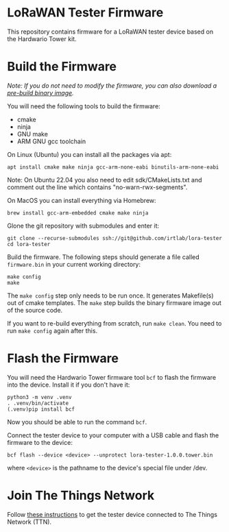 # LoRaWAN Tester Firmware

This repository contains firmware for a LoRaWAN tester device based on the Hardwario Tower kit.

# Build the Firmware

_Note: If you do not need to modify the firmware, you can also download a [pre-build binary image](https://github.com/irtlab/lora-tester/releases/)._

You will need the following tools to build the firmware:
  - cmake
  - ninja
  - GNU make
  - ARM GNU gcc toolchain

On Linux (Ubuntu) you can install all the packages via apt:
```
apt install cmake make ninja gcc-arm-none-eabi binutils-arm-none-eabi
```
Note: On Ubuntu 22.04 you also need to edit sdk/CMakeLists.txt and comment out the line which contains "no-warn-rwx-segments".

On MacOS you can install everything via Homebrew:
```
brew install gcc-arm-embedded cmake make ninja
```

Glone the git repository with submodules and enter it:
```
git clone --recurse-submodules ssh://git@github.com/irtlab/lora-tester
cd lora-tester
```
Build the firmware. The following steps should generate a file called `firmware.bin` in your current working directory:
```
make config
make
```
The `make config` step only needs to be run once. It generates Makefile(s) out of cmake templates. The `make` step builds the binary firmware image out of the source code.

If you want to re-build everything from scratch, run `make clean`. You need to run `make config` again after this.

# Flash the Firmware

You will need the Hardwario Tower firmware tool `bcf` to flash the firmware into the device. Install it if you don't have it:
```
python3 -m venv .venv
. .venv/bin/activate
(.venv)pip install bcf
```
Now you should be able to run the command `bcf`.

Connect the tester device to your computer with a USB cable and flash the firmware to the device:
```
bcf flash --device <device> --unprotect lora-tester-1.0.0.tower.bin
```
where `<device>` is the pathname to the device's special file under /dev.

# Join The Things Network

Follow [these instructions](https://github.com/hardwario/lora-modem/wiki/Connecting-to-The-Things-Network) to get the tester device connected to The Things Network (TTN).
